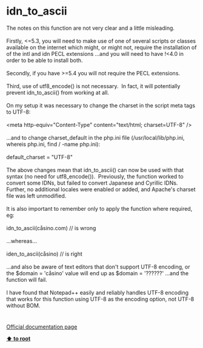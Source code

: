 # idn_to_ascii




<div class="phpcode"><span class="html">
The notes on this function are not very clear and a little misleading.
<br>
<br>Firstly, &lt;=5.3, you will need to make use of one of several scripts or classes available on the internet which might, or might not, require the installation of of the intl and idn PECL extensions ...and you will need to have !&lt;4.0 in order to be able to install both.
<br>
<br>Secondly, if you have &gt;=5.4 you will not require the PECL extensions.
<br>
<br>Third, use of utf8_encode() is not necessary.&#xA0; In fact, it will potentially prevent idn_to_ascii() from working at all.
<br>
<br>On my setup it was necessary to change the charset in the script meta tags to UTF-8:
<br>
<br>&lt;meta http-equiv=&quot;Content-Type&quot; content=&quot;text/html; charset=UTF-8&quot; /&gt;
<br>
<br>...and to change charset_default in the php.ini file (/usr/local/lib/php.ini, whereis php.ini, find / -name php.ini):
<br>
<br>default_charset = &quot;UTF-8&quot;
<br>
<br>The above changes mean that idn_to_ascii() can now be used with that syntax (no need for utf8_encode()).&#xA0; Previously, the function worked to convert some IDNs, but failed to convert Japanese and Cyrillic IDNs.&#xA0; Further, no additional locales were enabled or added, and Apache&apos;s charset file was left unmodified.
<br>
<br>It is also important to remember only to apply the function where required, eg:
<br>
<br>idn_to_ascii(c&#xE5;sino.com) // is wrong
<br>
<br>...whereas...
<br>
<br>iden_to_ascii(c&#xE5;sino) // is right
<br>
<br>...and also be aware of text editors that don&apos;t support UTF-8 encoding, or the $domain = &apos;c&#xE5;sino&apos; value will end up as $domain = &apos;??????&apos; ...and the function will fail.
<br>
<br>I have found that Notepad++ easily and reliably handles UTF-8 encoding that works for this function using UTF-8 as the encoding option, not UTF-8 without BOM.</span>
</div>
  

#

[Official documentation page](https://www.php.net/manual/en/function.idn-to-ascii.php)

**[⬆ to root](/)**